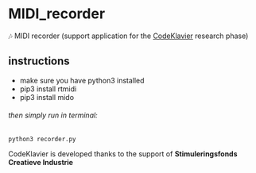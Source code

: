 # MIDI_recorder
 :notes: MIDI recorder (support application for the [CodeKlavier](https://codeklavier.space) research phase)

## instructions

- make sure you have python3 installed
- pip3 install rtmidi
- pip3 install mido

###### then simply run in terminal:

`python3 recorder.py`

CodeKlavier is developed thanks to the support of **Stimuleringsfonds Creatieve Industrie**
